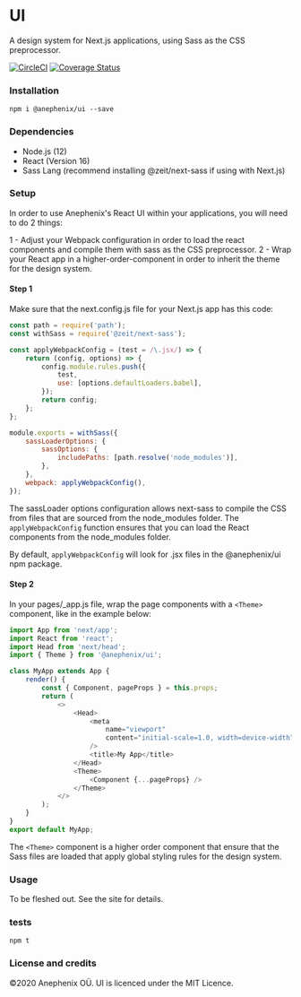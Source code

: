 # UI

A design system for Next.js applications, using Sass as the CSS preprocessor.

[![CircleCI](https://circleci.com/gh/anephenix/ui.svg?style=shield)](https://circleci.com/gh/anephenix/ui) [![Coverage Status](https://coveralls.io/repos/github/anephenix/ui/badge.svg?branch=master)](https://coveralls.io/github/anephenix/ui?branch=master)

### Installation

```
npm i @anephenix/ui --save
```

### Dependencies

-   Node.js (12)
-   React (Version 16)
-   Sass Lang (recommend installing @zeit/next-sass if using with Next.js)

### Setup

In order to use Anephenix's React UI within your applications, you will need to do 2 things:

1 - Adjust your Webpack configuration in order to load the react components and compile them with sass as the CSS preprocessor.
2 - Wrap your React app in a higher-order-component in order to inherit the theme for the design system.

#### Step 1

Make sure that the next.config.js file for your Next.js app has this code:

```javascript
const path = require('path');
const withSass = require('@zeit/next-sass');

const applyWebpackConfig = (test = /\.jsx/) => {
	return (config, options) => {
		config.module.rules.push({
			test,
			use: [options.defaultLoaders.babel],
		});
		return config;
	};
};

module.exports = withSass({
	sassLoaderOptions: {
		sassOptions: {
			includePaths: [path.resolve('node_modules')],
		},
	},
	webpack: applyWebpackConfig(),
});
```

The sassLoader options configuration allows next-sass to compile the CSS from files that are sourced from the node_modules folder.
The `applyWebpackConfig` function ensures that you can load the React components from the node_modules folder.

By default, `applyWebpackConfig` will look for .jsx files in the @anephenix/ui npm package.

#### Step 2

In your pages/\_app.js file, wrap the page components with a `<Theme>` component, like in the example below:

```javascript
import App from 'next/app';
import React from 'react';
import Head from 'next/head';
import { Theme } from '@anephenix/ui';

class MyApp extends App {
	render() {
		const { Component, pageProps } = this.props;
		return (
			<>
				<Head>
					<meta
						name="viewport"
						content="initial-scale=1.0, width=device-width"
					/>
					<title>My App</title>
				</Head>
				<Theme>
					<Component {...pageProps} />
				</Theme>
			</>
		);
	}
}
export default MyApp;
```

The `<Theme>` component is a higher order component that ensure that the Sass files are loaded that apply global styling rules for the design system.

### Usage

To be fleshed out. See the site for details.

### tests

```
npm t
```

### License and credits

&copy;2020 Anephenix OÜ. UI is licenced under the MIT Licence.
